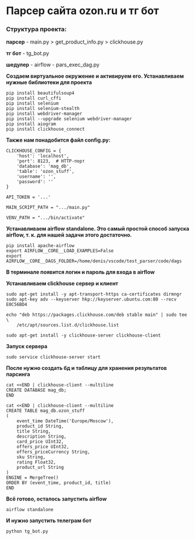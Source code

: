 # Парсер сайта ozon.ru и тг бот

### Структура проекта:

**парсер** - main.py > get_product_info.py > clickhouse.py

**тг бот** - tg_bot.py

**шедулер** - airflow - pars_exec_dag.py

**Создаем виртуальное окружение и активируем его. Устанавливаем нужные библиотеки для проекта**
```
pip install beautifulsoup4
pip install curl_cffi
pip install selenium
pip install selenium-stealth
pip install webdriver-manager
pip install --upgrade selenium webdriver-manager
pip install aiogram
pip install clickhouse_connect
```
**Также нам понадобится файл config.py:**
```
CLICKHOUSE_CONFIG = {
    'host': 'localhost',
    'port': 8123,  # HTTP-порт
    'database': 'mag_db',
    'table': 'ozon_stuff',
    'username': '',
    'password': ''
}

API_TOKEN = '...'

MAIN_SCRIPT_PATH = ".../main.py"

VENV_PATH = ".../bin/activate"
```
**Устанавливаем airflow standalone. Это самый простой способ запуска airflow, т. к. для нашей задачи этого достаточно.**
```
pip install apache-airflow
export AIRFLOW__CORE__LOAD_EXAMPLES=False
export AIRFLOW__CORE__DAGS_FOLDER=/home/denis/vscode/test_parser/code/dags
```

**В терминале появится логин и пароль для входа в airflow**

**Устанавливаем clickhouse сервер и клиент**
```
sudo apt-get install -y apt-transport-https ca-certificates dirmngr
sudo apt-key adv --keyserver hkp://keyserver.ubuntu.com:80 --recv E0C56BD4

echo "deb https://packages.clickhouse.com/deb stable main" | sudo tee \
    /etc/apt/sources.list.d/clickhouse.list

sudo apt-get install -y clickhouse-server clickhouse-client
```
**Запуск сервера**
```
sudo service clickhouse-server start
```
**После нужно создать бд и таблицу для хранения результатов парсинга**
```
cat <<END | clickhouse-client --multiline
CREATE DATABASE mag_db;
END

cat <<END | clickhouse-client --multiline
CREATE TABLE mag_db.ozon_stuff
(
    event_time DateTime('Europe/Moscow'),
    product_id String,    
    title String,
    description String,
    card_price UInt32,
    offers_price UInt32,
    offers_priceCurrency String,
    sku String,
    rating Float32,
    product_url String
)
ENGINE = MergeTree()
ORDER BY (event_time, product_id, title)
END
```
**Всё готово, осталось запустить airflow**
```
airflow standalone
```
**И нужно запустить телеграм бот**
```
python tg_bot.py
```
